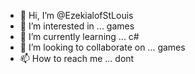 - 👋 Hi, I’m @EzekialofStLouis
- 👀 I’m interested in ... games
- 🌱 I’m currently learning ... c#
- 💞️ I’m looking to collaborate on ... games
- 📫 How to reach me ... dont

<!---
EzekialofStLouis/EzekialofStLouis is a ✨ special ✨ repository because its `README.md` (this file) appears on your GitHub profile.
You can click the Preview link to take a look at your changes.
--->

